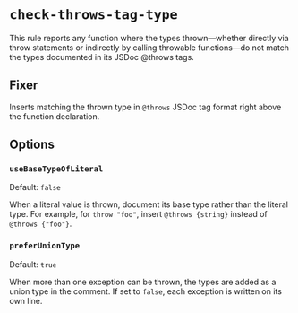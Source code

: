 # `check-throws-tag-type`

This rule reports any function where the types thrown—whether directly via throw statements or indirectly by calling throwable functions—do not match the types documented in its JSDoc @throws tags.

## Fixer

Inserts matching the thrown type in `@throws` JSDoc tag format right above the function declaration.

## Options

### `useBaseTypeOfLiteral`

Default: `false`

When a literal value is thrown, document its base type rather than the literal type.
For example, for `throw "foo"`, insert `@throws {string}` instead of `@throws {"foo"}`.

### `preferUnionType`

Default: `true`

When more than one exception can be thrown, the types are added as a union type in the comment.
If set to `false`, each exception is written on its own line.
